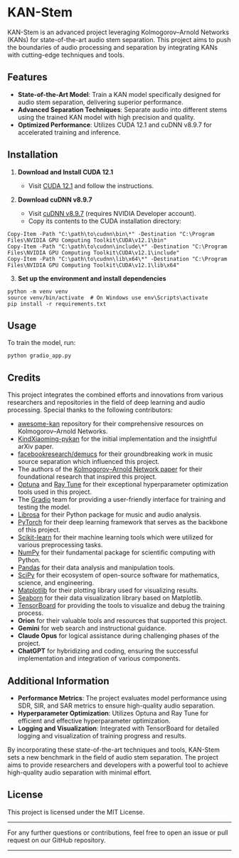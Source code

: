 # KAN-Stem

KAN-Stem is an advanced project leveraging Kolmogorov–Arnold Networks (KANs) for state-of-the-art audio stem separation. This project aims to push the boundaries of audio processing and separation by integrating KANs with cutting-edge techniques and tools.

## Features

- **State-of-the-Art Model**: Train a KAN model specifically designed for audio stem separation, delivering superior performance.
- **Advanced Separation Techniques**: Separate audio into different stems using the trained KAN model with high precision and quality.
- **Optimized Performance**: Utilizes CUDA 12.1 and cuDNN v8.9.7 for accelerated training and inference.

## Installation

1. **Download and Install CUDA 12.1**
   - Visit [CUDA 12.1](https://developer.nvidia.com/cuda-12-1-1-download-archive) and follow the instructions.

2. **Download cuDNN v8.9.7**
   - Visit [cuDNN v8.9.7](https://developer.nvidia.com/rdp/cudnn-archive) (requires NVIDIA Developer account).
   - Copy its contents to the CUDA installation directory:

```
Copy-Item -Path "C:\path\to\cudnn\bin\*" -Destination "C:\Program Files\NVIDIA GPU Computing Toolkit\CUDA\v12.1\bin"
Copy-Item -Path "C:\path\to\cudnn\include\*" -Destination "C:\Program Files\NVIDIA GPU Computing Toolkit\CUDA\v12.1\include"
Copy-Item -Path "C:\path\to\cudnn\lib\x64\*" -Destination "C:\Program Files\NVIDIA GPU Computing Toolkit\CUDA\v12.1\lib\x64"
```

3. **Set up the environment and install dependencies**

```
python -m venv venv
source venv/bin/activate  # On Windows use env\Scripts\activate
pip install -r requirements.txt
```

## Usage

To train the model, run:

```
python gradio_app.py
```

## Credits

This project integrates the combined efforts and innovations from various researchers and repositories in the field of deep learning and audio processing. Special thanks to the following contributors:

- [awesome-kan](https://github.com/mintisan/awesome-kan) repository for their comprehensive resources on Kolmogorov–Arnold Networks.
- [KindXiaoming-pykan](https://github.com/KindXiaoming/pykan) for the initial implementation and the insightful arXiv paper.
- [facebookresearch/demucs](https://github.com/facebookresearch/demucs) for their groundbreaking work in music source separation which influenced this project.
- The authors of the [Kolmogorov–Arnold Network paper](https://arxiv.org/pdf/2404.19756) for their foundational research that inspired this project.
- [Optuna](https://github.com/optuna/optuna) and [Ray Tune](https://github.com/ray-project/ray) for their exceptional hyperparameter optimization tools used in this project.
- The [Gradio](https://gradio.app/) team for providing a user-friendly interface for training and testing the model.
- [Librosa](https://github.com/librosa/librosa) for their Python package for music and audio analysis.
- [PyTorch](https://pytorch.org/) for their deep learning framework that serves as the backbone of this project.
- [Scikit-learn](https://scikit-learn.org/) for their machine learning tools which were utilized for various preprocessing tasks.
- [NumPy](https://numpy.org/) for their fundamental package for scientific computing with Python.
- [Pandas](https://pandas.pydata.org/) for their data analysis and manipulation tools.
- [SciPy](https://www.scipy.org/) for their ecosystem of open-source software for mathematics, science, and engineering.
- [Matplotlib](https://matplotlib.org/) for their plotting library used for visualizing results.
- [Seaborn](https://seaborn.pydata.org/) for their data visualization library based on Matplotlib.
- [TensorBoard](https://www.tensorflow.org/tensorboard) for providing the tools to visualize and debug the training process.
- **Orion** for their valuable tools and resources that supported this project.
- **Gemini** for web search and instructional guidance.
- **Claude Opus** for logical assistance during challenging phases of the project.
- **ChatGPT** for hybridizing and coding, ensuring the successful implementation and integration of various components.

## Additional Information

- **Performance Metrics**: The project evaluates model performance using SDR, SIR, and SAR metrics to ensure high-quality audio separation.
- **Hyperparameter Optimization**: Utilizes Optuna and Ray Tune for efficient and effective hyperparameter optimization.
- **Logging and Visualization**: Integrated with TensorBoard for detailed logging and visualization of training progress and results.

By incorporating these state-of-the-art techniques and tools, KAN-Stem sets a new benchmark in the field of audio stem separation. The project aims to provide researchers and developers with a powerful tool to achieve high-quality audio separation with minimal effort.

## License

This project is licensed under the MIT License.

---

For any further questions or contributions, feel free to open an issue or pull request on our GitHub repository.

---
